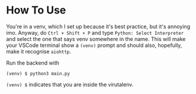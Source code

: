 # How To Use

You're in a venv, which I set up because it's best practice, but it's annoying imo. Anyway,
do `Ctrl + Shift + P` and type `Python: Select Interpreter` and select the one that says venv 
somewhere in the name. This will make your VSCode terminal show a `(venv)` prompt and should also,
hopefully, make it recognise `aiohttp`.

Run the backend with 

```
(venv) $ python3 main.py
```

`(venv) $` indicates that you are inside the virutalenv.